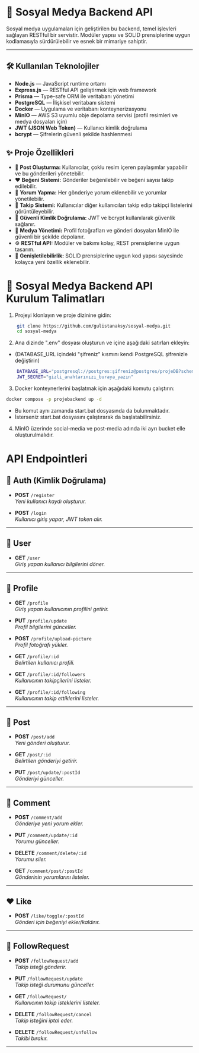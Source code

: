 # 🚀 Sosyal Medya Backend API

Sosyal medya uygulamaları için geliştirilen bu backend, temel işlevleri sağlayan RESTful bir servistir. Modüler yapısı ve SOLID prensiplerine uygun kodlamasıyla sürdürülebilir ve esnek bir mimariye sahiptir.

---
## 🛠️ Kullanılan Teknolojiler

- **Node.js** — JavaScript runtime ortamı  
- **Express.js** — RESTful API geliştirmek için web framework  
- **Prisma** — Type-safe ORM ile veritabanı yönetimi  
- **PostgreSQL** — İlişkisel veritabanı sistemi  
- **Docker** — Uygulama ve veritabanı konteynerizasyonu  
- **MinIO** — AWS S3 uyumlu obje depolama servisi (profil resimleri ve medya dosyaları için)  
- **JWT (JSON Web Token)** — Kullanıcı kimlik doğrulama  
- **bcrypt** — Şifrelerin güvenli şekilde hashlenmesi  


## ✨ Proje Özellikleri

- 📝 **Post Oluşturma:** Kullanıcılar, çoklu resim içeren paylaşımlar yapabilir ve bu gönderileri yönetebilir.
- ❤️ **Beğeni Sistemi:** Gönderiler beğenilebilir ve beğeni sayısı takip edilebilir.  
- 💬 **Yorum Yapma:** Her gönderiye yorum eklenebilir ve yorumlar yönetilebilir.  
- 👥 **Takip Sistemi:** Kullanıcılar diğer kullanıcıları takip edip takipçi listelerini görüntüleyebilir.  
- 🔐 **Güvenli Kimlik Doğrulama:** JWT ve bcrypt kullanılarak güvenlik sağlanır.
- 📁 **Medya Yönetimi:** Profil fotoğrafları ve gönderi dosyaları MinIO ile güvenli bir şekilde depolanır.  
- ⚙️ **RESTful API:** Modüler ve bakımı kolay, REST prensiplerine uygun tasarım.  
- 🔄 **Genişletilebilirlik:** SOLID prensiplerine uygun kod yapısı sayesinde kolayca yeni özellik eklenebilir.  


# 🚀 Sosyal Medya Backend API Kurulum Talimatları

1. Projeyi klonlayın ve proje dizinine gidin:
```sh
    git clone https://github.com/gulistanaksy/sosyal-medya.git
    cd sosyal-medya
```

2. Ana dizinde ".env" dosyası oluşturun ve içine    aşağıdaki satırları ekleyin:
- (DATABASE_URL içindeki "şifreniz" kısmını kendi PostgreSQL şifrenizle değiştirin)
```sh
    DATABASE_URL="postgresql://postgres:şifreniz@postgres/projeDB?schema=public&connection_limit=5&pool_timeout=2"
    JWT_SECRET="gizli_anahtarınızı_buraya_yazın"
```


3. Docker konteynerlerini başlatmak için aşağıdaki komutu çalıştırın:
```sh
docker compose -p projebackend up -d
```
- Bu komut aynı zamanda start.bat dosyasında da bulunmaktadır.
- İsterseniz start.bat dosyasını çalıştırarak da başlatabilirsiniz.

4. MinIO üzerinde social-media ve post-media adında iki ayrı bucket elle oluşturulmalıdır.

# API Endpointleri



## 🔐 Auth (Kimlik Doğrulama)

- **POST** `/register`  
  _Yeni kullanıcı kaydı oluşturur._

- **POST** `/login`  
  _Kullanıcı giriş yapar, JWT token alır._

---

## 👤 User

- **GET** `/user`  
  _Giriş yapan kullanıcı bilgilerini döner._

---

## 👥 Profile

- **GET** `/profile`  
  _Giriş yapan kullanıcının profilini getirir._

- **PUT** `/profile/update`  
  _Profil bilgilerini günceller._

- **POST** `/profile/upload-picture`  
  _Profil fotoğrafı yükler._

- **GET** `/profile/:id`  
  _Belirtilen kullanıcı profili._

- **GET** `/profile/:id/followers`  
  _Kullanıcının takipçilerini listeler._

- **GET** `/profile/:id/following`  
  _Kullanıcının takip ettiklerini listeler._

---

## 📝 Post

- **POST** `/post/add`  
  _Yeni gönderi oluşturur._

- **GET** `/post/:id`  
  _Belirtilen gönderiyi getirir._

- **PUT** `/post/update/:postId`  
  _Gönderiyi günceller._

---

## 💬 Comment

- **POST** `/comment/add`  
  _Gönderiye yeni yorum ekler._

- **PUT** `/comment/update/:id`  
  _Yorumu günceller._

- **DELETE** `/comment/delete/:id`  
  _Yorumu siler._

- **GET** `/comment/post/:postId`  
  _Gönderinin yorumlarını listeler._

---

## ❤️ Like

- **POST** `/like/toggle/:postId`  
  _Gönderi için beğeniyi ekler/kaldırır._

---

## 🤝 FollowRequest

- **POST** `/followRequest/add`  
  _Takip isteği gönderir._

- **PUT** `/followRequest/update`  
  _Takip isteği durumunu günceller._

- **GET** `/followRequest/`  
  _Kullanıcının takip isteklerini listeler._

- **DELETE** `/followRequest/cancel`  
  _Takip isteğini iptal eder._

- **DELETE** `/followRequest/unfollow`  
  _Takibi bırakır._

---
